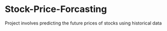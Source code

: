 # Stock-Price-Forcasting
Project involves predicting the future prices of stocks using historical data
